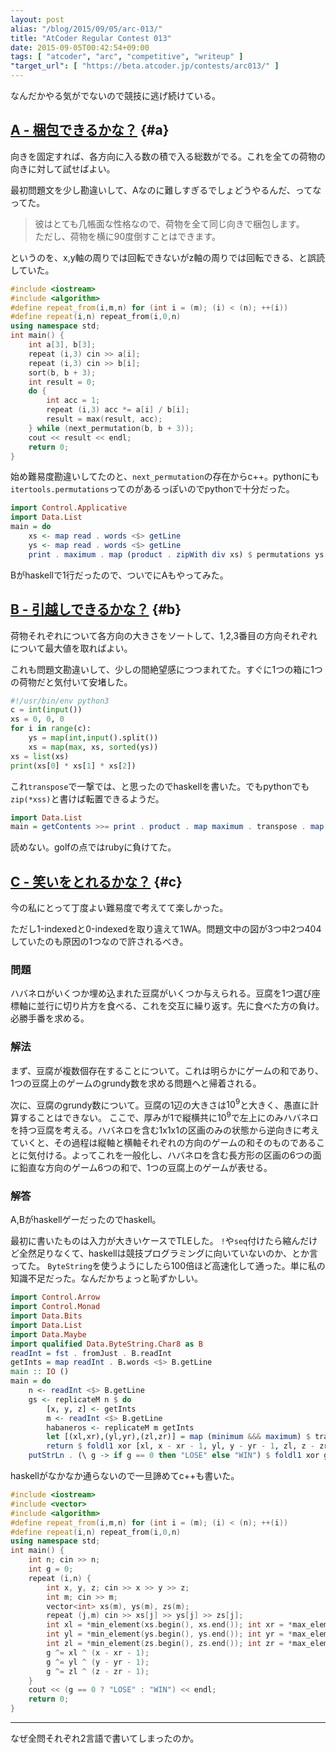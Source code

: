 ```yaml
---
layout: post
alias: "/blog/2015/09/05/arc-013/"
title: "AtCoder Regular Contest 013"
date: 2015-09-05T00:42:54+09:00
tags: [ "atcoder", "arc", "competitive", "writeup" ]
"target_url": [ "https://beta.atcoder.jp/contests/arc013/" ]
---
```


なんだかやる気がでないので競技に逃げ続けている。

<!-- more -->

## [A - 梱包できるかな？](https://beta.atcoder.jp/contests/arc013/tasks/arc013_1) {#a}

向きを固定すれば、各方向に入る数の積で入る総数がでる。これを全ての荷物の向きに対して試せばよい。


最初問題文を少し勘違いして、Aなのに難しすぎるでしょどうやるんだ、ってなってた。

>   彼はとても几帳面な性格なので、荷物を全て同じ向きで梱包します。  
>   ただし、荷物を横に90度倒すことはできます。

というのを、x,y軸の周りでは回転できないがz軸の周りでは回転できる、と誤読していた。

``` c++
#include <iostream>
#include <algorithm>
#define repeat_from(i,m,n) for (int i = (m); (i) < (n); ++(i))
#define repeat(i,n) repeat_from(i,0,n)
using namespace std;
int main() {
    int a[3], b[3];
    repeat (i,3) cin >> a[i];
    repeat (i,3) cin >> b[i];
    sort(b, b + 3);
    int result = 0;
    do {
        int acc = 1;
        repeat (i,3) acc *= a[i] / b[i];
        result = max(result, acc);
    } while (next_permutation(b, b + 3));
    cout << result << endl;
    return 0;
}
```

始め難易度勘違いしてたのと、`next_permutation`の存在からc++。pythonにも`itertools.permutations`ってのがあるっぽいのでpythonで十分だった。

``` haskell
import Control.Applicative
import Data.List
main = do
    xs <- map read . words <$> getLine
    ys <- map read . words <$> getLine
    print . maximum . map (product . zipWith div xs) $ permutations ys
```

Bがhaskellで1行だったので、ついでにAもやってみた。

## [B - 引越しできるかな？](https://beta.atcoder.jp/contests/arc013/tasks/arc013_2) {#b}

荷物それぞれについて各方向の大きさをソートして、1,2,3番目の方向それぞれについて最大値を取ればよい。


これも問題文勘違いして、少しの間絶望感につつまれてた。すぐに1つの箱に1つの荷物だと気付いて安堵した。

``` python
#!/usr/bin/env python3
c = int(input())
xs = 0, 0, 0
for i in range(c):
    ys = map(int,input().split())
    xs = map(max, xs, sorted(ys))
xs = list(xs)
print(xs[0] * xs[1] * xs[2])
```

これ`transpose`で一撃では、と思ったのでhaskellを書いた。でもpythonでも`zip(*xss)`と書けば転置できるようだ。

``` haskell
import Data.List
main = getContents >>= print . product . map maximum . transpose . map (sort . map read . words) . tail . lines
```

読めない。golfの点ではrubyに負けてた。

## [C - 笑いをとれるかな？](https://beta.atcoder.jp/contests/arc013/tasks/arc013_3) {#c}

今の私にとって丁度よい難易度で考えてて楽しかった。

ただし1-indexedと0-indexedを取り違えて1WA。問題文中の図が3つ中2つ404していたのも原因の1つなので許されるべき。

### 問題

ハバネロがいくつか埋め込まれた豆腐がいくつか与えられる。豆腐を1つ選び座標軸に並行に切り片方を食べる、これを交互に繰り返す。先に食べた方の負け。必勝手番を求める。

### 解法

まず、豆腐が複数個存在することについて。これは明らかにゲームの和であり、1つの豆腐上のゲームのgrundy数を求める問題へと帰着される。

次に、豆腐のgrundy数について。豆腐の1辺の大きさは$10^9$と大きく、愚直に計算することはできない。
ここで、厚みが1で縦横共に$10^9$で左上にのみハバネロを持つ豆腐を考える。ハバネロを含む1x1x1の区画のみの状態から逆向きに考えていくと、その過程は縦軸と横軸それぞれの方向のゲームの和そのものであることに気付ける。よってこれを一般化し、ハバネロを含む長方形の区画の6つの面に鉛直な方向のゲーム6つの和で、1つの豆腐上のゲームが表せる。

### 解答

A,Bがhaskellゲーだったのでhaskell。

最初に書いたものは入力が大きいケースでTLEした。
`!`や`seq`付けたら縮んだけど全然足りなくて、haskellは競技プログラミングに向いていないのか、とか言ってた。
`ByteString`を使うようにしたら100倍ほど高速化して通った。単に私の知識不足だった。なんだかちょっと恥ずかしい。

``` haskell
import Control.Arrow
import Control.Monad
import Data.Bits
import Data.List
import Data.Maybe
import qualified Data.ByteString.Char8 as B
readInt = fst . fromJust . B.readInt 
getInts = map readInt . B.words <$> B.getLine
main :: IO ()
main = do
    n <- readInt <$> B.getLine
    gs <- replicateM n $ do
        [x, y, z] <- getInts
        m <- readInt <$> B.getLine
        habaneros <- replicateM m getInts
        let [(xl,xr),(yl,yr),(zl,zr)] = map (minimum &&& maximum) $ transpose habaneros
        return $ foldl1 xor [xl, x - xr - 1, yl, y - yr - 1, zl, z - zr - 1]
    putStrLn . (\ g -> if g == 0 then "LOSE" else "WIN") $ foldl1 xor gs
```

haskellがなかなか通らないので一旦諦めてc++も書いた。

``` c++
#include <iostream>
#include <vector>
#include <algorithm>
#define repeat_from(i,m,n) for (int i = (m); (i) < (n); ++(i))
#define repeat(i,n) repeat_from(i,0,n)
using namespace std;
int main() {
    int n; cin >> n;
    int g = 0;
    repeat (i,n) {
        int x, y, z; cin >> x >> y >> z;
        int m; cin >> m;
        vector<int> xs(m), ys(m), zs(m);
        repeat (j,m) cin >> xs[j] >> ys[j] >> zs[j];
        int xl = *min_element(xs.begin(), xs.end()); int xr = *max_element(xs.begin(), xs.end());
        int yl = *min_element(ys.begin(), ys.end()); int yr = *max_element(ys.begin(), ys.end());
        int zl = *min_element(zs.begin(), zs.end()); int zr = *max_element(zs.begin(), zs.end());
        g ^= xl ^ (x - xr - 1);
        g ^= yl ^ (y - yr - 1);
        g ^= zl ^ (z - zr - 1);
    }
    cout << (g == 0 ? "LOSE" : "WIN") << endl;
    return 0;
}
```

---

なぜ全問それぞれ2言語で書いてしまったのか。
